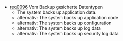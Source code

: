* [req0096](https://github.com/DomainDrivenArchitecture/ddaRequirement/blob/master/en/requirements/req0096.md) Vom Backup gesicherte Datentypen
  * The system backs up application data.
  * alternativ: The system backs up application code
  * alternativ: The system backs up configuration
  * alternativ: The system backs up log data
  * alternativ: The system backs up security log data
